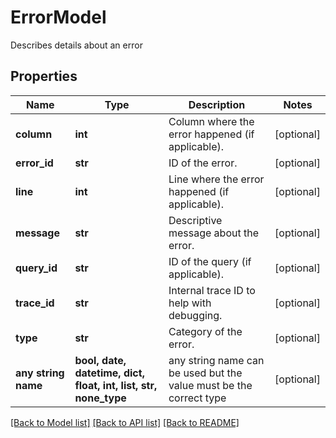 # ErrorModel

Describes details about an error

## Properties
Name | Type | Description | Notes
------------ | ------------- | ------------- | -------------
**column** | **int** | Column where the error happened (if applicable). | [optional] 
**error_id** | **str** | ID of the error. | [optional] 
**line** | **int** | Line where the error happened (if applicable). | [optional] 
**message** | **str** | Descriptive message about the error. | [optional] 
**query_id** | **str** | ID of the query (if applicable). | [optional] 
**trace_id** | **str** | Internal trace ID to help with debugging. | [optional] 
**type** | **str** | Category of the error. | [optional] 
**any string name** | **bool, date, datetime, dict, float, int, list, str, none_type** | any string name can be used but the value must be the correct type | [optional]

[[Back to Model list]](../README.md#documentation-for-models) [[Back to API list]](../README.md#documentation-for-api-endpoints) [[Back to README]](../README.md)


